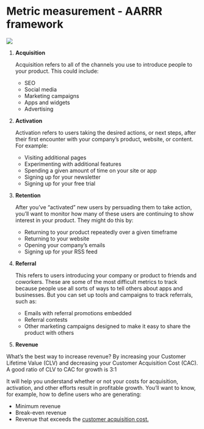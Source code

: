 # Metric measurement - AARRR framework

![](Screenshot_2021-07-20_at_1.45.16_PM.png)

1. **Acquisition** 
    
    Acquisition refers to all of the channels you use to introduce people to your product. This could include:
    
    - SEO
    - Social media
    - Marketing campaigns
    - Apps and widgets
    - Advertising
2. **Activation** 
    
    Activation refers to users taking the desired actions, or next steps, after their first encounter with your company’s product, website, or content. For example:
    
    - Visiting additional pages
    - Experimenting with additional features
    - Spending a given amount of time on your site or app
    - Signing up for your newsletter
    - Signing up for your free trial
3. **Retention**
    
    After you’ve “activated” new users by persuading them to take action, you’ll want to monitor how many of these users are continuing to show interest in your product. They might do this by:
    
    - Returning to your product repeatedly over a given timeframe
    - Returning to your website
    - Opening your company’s emails
    - Signing up for your RSS feed
4. **Referral** 
    
    This refers to users introducing your company or product to friends and coworkers. These are some of the most difficult metrics to track because people use all sorts of ways to tell others about apps and businesses. But you can set up tools and campaigns to track referrals, such as:
    
    - Emails with referral promotions embedded
    - Referral contests
    - Other marketing campaigns designed to make it easy to share the product with others
5. **Revenue** 

What’s the best way to increase revenue? By increasing your Customer Lifetime Value (CLV) and decreasing your Customer Acquisition Cost (CAC). A good ratio of CLV to CAC for growth is 3:1

It will help you understand whether or not your costs for acquisition, activation, and other efforts result in profitable growth. You’ll want to know, for example, how to define users who are generating:

- Minimum revenue
- Break-even revenue
- Revenue that exceeds the [customer acquisition cost.](https://www.productplan.com/glossary/customer-acquisition-cost/)

[](https://ms-mbalke.medium.com/aarrr-framework-metrics-that-let-your-startup-sound-like-a-pirate-ship-e91d4082994b)